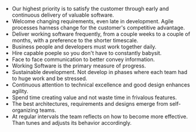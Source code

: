 * Our highest priority is to satisfy the customer through early and continuous delivery of valuable software.
* Welcome changing requirements, even late in development. Agile processes harness change for the customer's competitive advantage.
* Deliver working software frequently, from a couple weeks to a couple of months, with a preference to the shorter timescale.
* Business people and developers must work together daily.
* Hire capable poeple so you don't  have to constantly babysit.
* Face to face communication to better convey information.
* Working Software is the primary measure of progress.
* Sustainable development. Not develop in phases where each team had to huge work and be stressed.
* Continuous attention to technical excellence and good design enhances agility.
* Spend time creating value and not waste time in frivalous features.
* The best architectures, requirements and designs emerge from self-organizing teams.
* At regular intervals the team reflects on how to become more effective. Than tunes and adjusts its behavior accordingly.